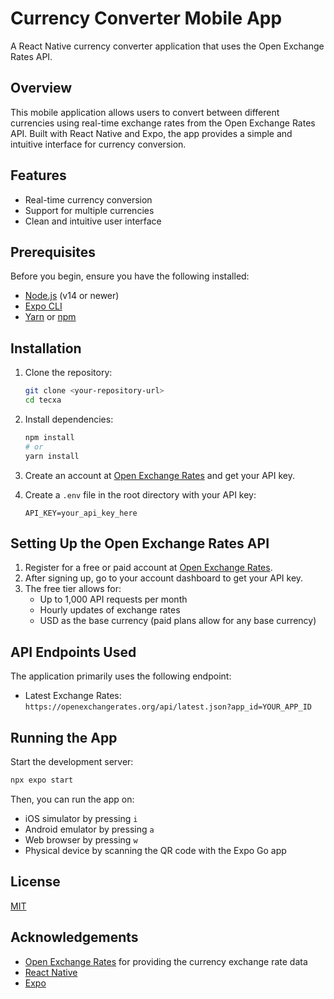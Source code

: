 # Currency Converter Mobile App

A React Native currency converter application that uses the Open Exchange Rates API.

## Overview

This mobile application allows users to convert between different currencies using real-time exchange rates from the Open Exchange Rates API. Built with React Native and Expo, the app provides a simple and intuitive interface for currency conversion.

## Features

- Real-time currency conversion
- Support for multiple currencies
- Clean and intuitive user interface

## Prerequisites

Before you begin, ensure you have the following installed:
- [Node.js](https://nodejs.org/) (v14 or newer)
- [Expo CLI](https://docs.expo.dev/get-started/installation/)
- [Yarn](https://yarnpkg.com/) or [npm](https://www.npmjs.com/)

## Installation

1. Clone the repository:
   ```bash
   git clone <your-repository-url>
   cd tecxa
   ```

2. Install dependencies:
   ```bash
   npm install
   # or
   yarn install
   ```

3. Create an account at [Open Exchange Rates](https://openexchangerates.org/) and get your API key.

4. Create a `.env` file in the root directory with your API key:
   ```
   API_KEY=your_api_key_here
   ```

## Setting Up the Open Exchange Rates API

1. Register for a free or paid account at [Open Exchange Rates](https://openexchangerates.org/).
2. After signing up, go to your account dashboard to get your API key.
3. The free tier allows for:
   - Up to 1,000 API requests per month
   - Hourly updates of exchange rates
   - USD as the base currency (paid plans allow for any base currency)

## API Endpoints Used

The application primarily uses the following endpoint:
- Latest Exchange Rates: `https://openexchangerates.org/api/latest.json?app_id=YOUR_APP_ID`

## Running the App

Start the development server:

```bash
npx expo start
```

Then, you can run the app on:
- iOS simulator by pressing `i`
- Android emulator by pressing `a`
- Web browser by pressing `w`
- Physical device by scanning the QR code with the Expo Go app

## License

[MIT](LICENSE)

## Acknowledgements

- [Open Exchange Rates](https://openexchangerates.org/) for providing the currency exchange rate data
- [React Native](https://reactnative.dev/)
- [Expo](https://expo.dev/)

